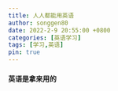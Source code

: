 ```yaml
---
title: 人人都能用英语
author: songgen80
date: 2022-2-9 20:55:00 +0800
categories: [英语学习]
tags: [学习,英语]
pin: true
---
```

#### 英语是拿来用的
